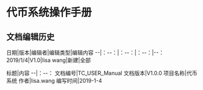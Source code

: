 # 代币系统操作手册
## 文档编辑历史
日期|版本|编辑者|编辑类型|编辑内容
--|：--：|：--：|：--：|--：
2019/1/4|V1.0|lisa wang|新建|全部

标题|内容
--|：--：
文档编号|TC_USER_Manual
文档版本|V1.0.0
项目名称|代币系统
作者|lisa.wang
编写时间|2019-1-4


